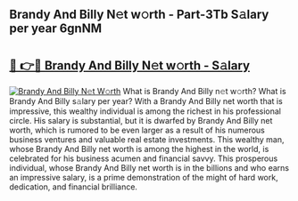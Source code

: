 ## Brandy And Billy N𝚎t w𝚘rth - Part-3Tb S𝚊lary per year 6gnNM

# <h2><a href="http://gc1zhz.nevu.top/?p=Brandy+And+Billy">🔗 👉🔴 Brandy And Billy N𝚎t w𝚘rth - S𝚊lary</a></h2>

[![Brandy And Billy N𝚎t W𝚘rth](https://i.imgur.com/Oavwk0R.jpeg)](http://gc1zhz.nevu.top/?p=Brandy+And+Billy)
What is Brandy And Billy n𝚎t w𝚘rth? What is Brandy And Billy s𝚊lary per year?
With a Brandy And Billy net worth that is impressive, this wealthy individual is among the richest in his professional circle. His salary is substantial, but it is dwarfed by Brandy And Billy net worth, which is rumored to be even larger as a result of his numerous business ventures and valuable real estate investments. This wealthy man, whose Brandy And Billy net worth is among the highest in the world, is celebrated for his business acumen and financial savvy. This prosperous individual, whose Brandy And Billy net worth is in the billions and who earns an impressive salary, is a prime demonstration of the might of hard work, dedication, and financial brilliance.
